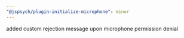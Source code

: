 ```yaml
---
"@jspsych/plugin-initialize-microphone": minor
---
```


added custom rejection message upon microphone permission denial
